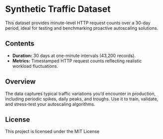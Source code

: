 # Synthetic Traffic Dataset

This dataset provides minute-level HTTP request counts over a 30-day period, ideal for testing and benchmarking proactive autoscaling solutions.

## Contents

* **Duration:** 30 days at one-minute intervals (43,200 records).
* **Metrics:** Timestamped HTTP request counts reflecting realistic workload fluctuations.

## Overview

The data captures typical traffic variations you’d encounter in production, including periodic spikes, daily peaks, and troughs. Use it to train, validate, and stress-test your autoscaling algorithms.

## License
This project is licensed under the MIT License

